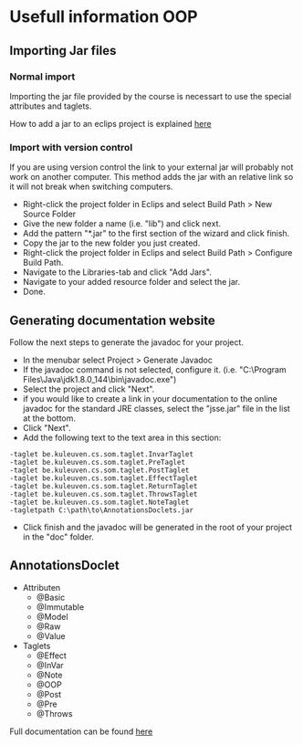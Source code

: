 # Usefull information OOP

## Importing Jar files

### Normal import

Importing the jar file provided by the course is necessart to use the special attributes and taglets.

How to add a jar to an eclips project is explained [here](https://stackoverflow.com/a/3280384/7599890)

### Import with version control

If you are using version control the link to your external jar will probably not work on another computer. This method adds the jar with an relative link so it will not break when switching computers.

- Right-click the project folder in Eclips and select Build Path > New Source Folder
- Give the new folder a name (i.e. "lib") and click next.
- Add the pattern "*.jar" to the first section of the wizard and click finish.
- Copy the jar to the new folder you just created.
- Right-click the project folder in Eclips and select Build Path > Configure Build Path.
- Navigate to the Libraries-tab and click "Add Jars".
- Navigate to your added resource folder and select the jar.
- Done.

## Generating documentation website

Follow the next steps to generate the javadoc for your project.

- In the menubar select Project > Generate Javadoc
- If the javadoc command is not selected, configure it. (i.e. "C:\Program Files\Java\jdk1.8.0_144\bin\javadoc.exe")
- Select the project and click "Next".
- if you would like to create a link in your documentation to the online javadoc for the standard JRE classes, select the "jsse.jar" file in the list at the bottom.
- Click "Next".
- Add the following text to the text area in this section:

```Text
-taglet be.kuleuven.cs.som.taglet.InvarTaglet
-taglet be.kuleuven.cs.som.taglet.PreTaglet
-taglet be.kuleuven.cs.som.taglet.PostTaglet
-taglet be.kuleuven.cs.som.taglet.EffectTaglet
-taglet be.kuleuven.cs.som.taglet.ReturnTaglet
-taglet be.kuleuven.cs.som.taglet.ThrowsTaglet
-taglet be.kuleuven.cs.som.taglet.NoteTaglet
-tagletpath C:\path\to\AnnotationsDoclets.jar
```

- Click finish and the javadoc will be generated in the root of your project in the "doc" folder.

## AnnotationsDoclet

- Attributen
  - @Basic
  - @Immutable
  - @Model
  - @Raw
  - @Value
- Taglets
  - @Effect
  - @InVar
  - @Note
  - @OOP
  - @Post
  - @Pre
  - @Throws

Full documentation can be found [here](http://www.cs.kuleuven.be/books/OOPWithJava/doc/index.html)